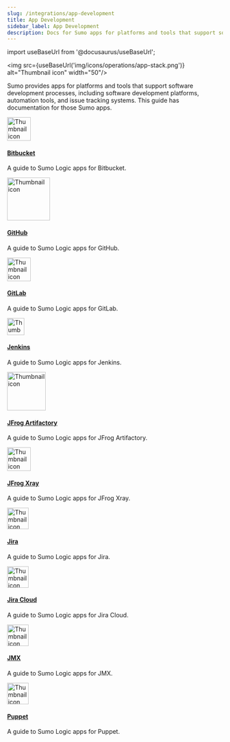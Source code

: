 ```yaml
---
slug: /integrations/app-development
title: App Development
sidebar_label: App Development
description: Docs for Sumo apps for platforms and tools that support software development processes.
---
```


import useBaseUrl from '@docusaurus/useBaseUrl';

<img src={useBaseUrl('img/icons/operations/app-stack.png')} alt="Thumbnail icon" width="50"/>

Sumo provides apps for platforms and tools that support software development processes, including software development platforms, automation tools, and issue tracking systems. This guide has documentation for those Sumo apps.

<div className="box-wrapper" markdown="1">
<div className="box smallbox1 card">
  <div className="container">
  <a href="/docs/integrations/app-development/bitbucket"><img src={useBaseUrl('img/integrations/app-development/bitbucket.png')} alt="Thumbnail icon" width="55"/><h4>Bitbucket</h4></a>
  <p>A guide to Sumo Logic apps for Bitbucket.</p>
  </div>
</div>
<div className="box smallbox2 card">
  <div className="container">
  <a href="/docs/integrations/app-development/github"><img src={useBaseUrl('img/integrations/app-development/GitHub.png')} alt="Thumbnail icon" width="100"/><h4>GitHub</h4></a>
  <p>A guide to Sumo Logic apps for GitHub.</p>
  </div>
</div>
  <div className="box smallbox3 card">
    <div className="container">
    <a href="/docs/integrations/app-development/gitlab"><img src={useBaseUrl('img/integrations/app-development/gitlab.png')} alt="Thumbnail icon" width="55"/><h4>GitLab</h4></a>
    <p>A guide to Sumo Logic apps for GitLab.</p>
    </div>
    </div>
    <div className="box smallbox4 card">
      <div className="container">
      <a href="/docs/integrations/app-development/jenkins"><img src={useBaseUrl('img/integrations/app-development/jenkins.png')} alt="Thumbnail icon" width="40"/><h4>Jenkins</h4></a>
      <p>A guide to Sumo Logic apps for Jenkins.</p>
      </div>
    </div>
    <div className="box smallbox5 card">
      <div className="container">
      <a href="/docs/integrations/app-development/jfrog-artifactory"><img src={useBaseUrl('img/integrations/app-development/jfrog-Artifactory.png')} alt="Thumbnail icon" width="90"/><h4>JFrog Artifactory</h4></a>
      <p>A guide to Sumo Logic apps for JFrog Artifactory.</p>
      </div>
    </div>
    <div className="box smallbox6 card">
      <div className="container">
      <a href="/docs/integrations/app-development/jfrog-xray"><img src={useBaseUrl('img/integrations/app-development/jfrog-xray.png')} alt="Thumbnail icon" width="55"/><h4>JFrog Xray</h4></a>
      <p>A guide to Sumo Logic apps for JFrog Xray.</p>
      </div>
    </div>
    <div className="box smallbox7 card">
      <div className="container">
      <img src={useBaseUrl('img/integrations/app-development/jira.png')} alt="Thumbnail icon" width="50"/>
      <a href="/docs/integrations/app-development/jira"><h4>Jira</h4></a>
      <p>A guide to Sumo Logic apps for Jira.</p>
      </div>
    </div>
    <div className="box smallbox8 card">
      <div className="container">
      <a href="/docs/integrations/app-development/jira-cloud"><img src={useBaseUrl('img/integrations/app-development/jira.png')} alt="Thumbnail icon" width="50"/><h4>Jira Cloud</h4></a>
      <p>A guide to Sumo Logic apps for Jira Cloud.</p>
      </div>
    </div>
    <div className="box smallbox9 card">
      <div className="container">
      <a href="/docs/integrations/app-development/jmx"><img src={useBaseUrl('img/integrations/app-development/jmx.png')} alt="Thumbnail icon" width="50"/><h4>JMX</h4></a>
      <p>A guide to Sumo Logic apps for JMX.</p>
      </div>
    </div>
    <div className="box smallbox10 card">
      <div className="container">
      <a href="/docs/integrations/app-development/puppet"><img src={useBaseUrl('img/integrations/app-development/puppet.png')} alt="Thumbnail icon" width="50"/><h4>Puppet</h4></a>
      <p>A guide to Sumo Logic apps for Puppet.</p>
      </div>
    </div>
  </div>

